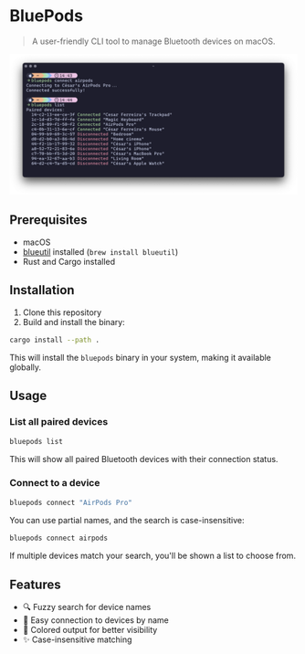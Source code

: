 # BluePods

> A user-friendly CLI tool to manage Bluetooth devices on macOS.

![BluePods](media/ss2.png)


## Prerequisites

- macOS
- [blueutil](https://github.com/toy/blueutil) installed (`brew install blueutil`)
- Rust and Cargo installed

## Installation

1. Clone this repository
2. Build and install the binary:
```bash
cargo install --path .
```

This will install the `bluepods` binary in your system, making it available globally.

## Usage

### List all paired devices
```bash
bluepods list
```

This will show all paired Bluetooth devices with their connection status.

### Connect to a device
```bash
bluepods connect "AirPods Pro"
```

You can use partial names, and the search is case-insensitive:
```bash
bluepods connect airpods
```

If multiple devices match your search, you'll be shown a list to choose from.

## Features

- 🔍 Fuzzy search for device names
- 📱 Easy connection to devices by name
- 🎨 Colored output for better visibility
- ✨ Case-insensitive matching 